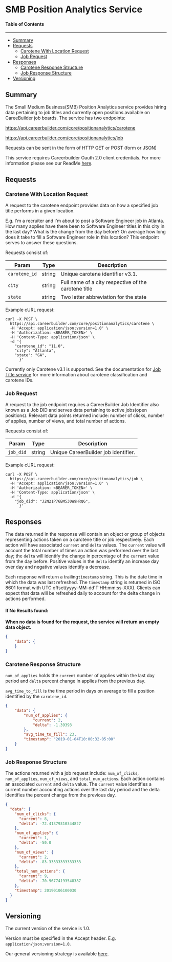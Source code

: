 SMB Position Analytics Service
==============================

#### Table of Contents
_______

- [Summary](#summary)
- [Requests](#requests)
    - [Carotene With Location Request](#carotene-with-location-request)
    - [Job Request](#job-request)
- [Responses](#responses)
    - [Carotene Response Structure](#carotene-response-structure)
    - [Job Response Structure](#job-response)
- [Versioning](#versioning)

## Summary

The Small Medium Business(SMB) Position Analytics service provides hiring data pertaining to job titles and currently open positions available on CareeBuilder job boards. The service has two endpoints:

https://api.careerbuilder.com/core/positionanalytics/carotene

https://api.careerbuilder.com/core/positionanalytics/job

Requests can be sent in the form of HTTP GET or POST (form or JSON)

 This service requires Careerbuilder Oauth 2.0 client credentials. For more information please see our ReadMe [here](/Readme.md#access).

## Requests
### Carotene With Location Request
A request to the carotene endpoint provides data on how a specified job title performs in a given location.

E.g. I'm a recruiter and I'm about to post a Software Engineer job in Atlanta. How many applies have there been to Software Engineer titles in this city in the last day? What is the change from the day before? On average how long does it take to fill a Software Engineer role in this location? This endpoint serves to answer these questions.

Requests consist of:

| Param | Type | Description |
|-------|------|-------------|
| `carotene_id` | string | Unique carotene identifier v3.1.
| `city` | string | Full name of a city respective of the carotene title
| `state` | string | Two letter abbreviation for the state

Example cURL request:

```
curl -X POST \
  https://api.careerbuilder.com/core/positionanalytics/carotene \
  -H 'Accept: application/json;version=1.0' \
  -H 'Authorization: <BEARER_TOKEN>' \
  -H 'Content-Type: application/json' \
  -d '{
	"carotene_id": "11.0",
	"city": "Atlanta",
	"state": "GA",
      }'
```

Currently only Carotene v3.1 is supported. See the documentation for [Job Title service](https://github.com/careerbuilder/DataScienceAPIDocumentation/blob/master/JobTitle.md)
for more information about carotene classification and carotene IDs.

### Job Request
A request to the job endpoint requires a CareerBuilder Job Identifier also known as a Job DID and serves data pertaining to active jobs(open positions). Relevant data points returned include: number of clicks, number of applies, number of views, and total number of actions.

Requests consist of:

| Param | Type | Description |
|-------|------|-------------|
| `job_did` | string | Unique CareerBuilder job identifier.


Example cURL request:

```
curl -X POST \
  https://api.careerbuilder.com/core/positionanalytics/job \
  -H 'Accept: application/json;version=1.0' \
  -H 'Authorization: <BEARER_TOKEN>' \
  -H 'Content-Type: application/json' \
  -d '{
	"job_did": "J2N21P76BM530W9HRQG",
      }'
```

## Responses
The data returned in the response will contain an object or group of objects representing actions taken on a carotene title or job respectively. Each action will have associated `current` and `delta` values. The `current` value will account the total number of times an action was performed over the last day; the `delta` will identify the change in percentage of the `current` value from the day before. Positive values in the `delta` identify an increase day over day and negative values identify a decrease.

 Each response will return a trailing`timestamp` string. This is the date time in which the data was last refreshed. The `timestamp` string is returned in ISO 8601 format with UTC offset(yyyy-MM-dd'T'HH:mm:ss-XXX). Clients can expect that data will be refreshed daily to account for the delta change in actions performed.

#### If No Results found:
**When no data is found for the request, the service will return an empty data object.**

```json
{
    "data": {
    }
}
```

### Carotene Response Structure

 `num_of_applies` holds the `current` number of applies within the last day period and `delta` percent change in applies from the previous day.

 `avg_time_to_fill` is the time period in days on average to fill a position identified by the `carotene_id`.


```json
{
    "data": {
        "num_of_applies": {
            "current": 2,
            "delta": -1.39393
        },
        "avg_time_to_fill": 23,
        "timestamp": "2019-01-04T10:00:32-05:00"
    }
}
```

### Job Response Structure
The actions returned with a job request include: `num_of_clicks`, `num_of_applies`, `num_of_views`, and `total_num_actions`. Each action contains an associated `current` and `delta` value. The `current` value identifies a current number accounting actions over the last day period and the delta identifies the percent change from the previous day.


```json
{
  "data": {
    "num_of_clicks": {
      "current": 8,
      "delta": -72.41379310344827
    },
    "num_of_applies": {
      "current": 1,
      "delta": -50.0
    },
    "num_of_views": {
      "current": 2,
      "delta": -83.33333333333333
    },
    "total_num_actions": {
      "current": 9,
      "delta": -70.96774193548387
    },
    "timestamp": 20190106100030
  }
}
```


## Versioning
The current version of the service is 1.0.

Version must be specified in the Accept header. E.g. `application/json;version=1.0`.

Our general versioning strategy is available [here](/Versioning.md).